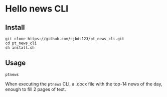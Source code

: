 # Hello news CLI


## Install

```
git clone https://github.com/cjbds123/pt_news_cli.git
cd pt_news_cli
sh install.sh
```

## Usage

```
ptnews
```

When executing the ```ptnews``` CLI, a .docx file with the top-14 news of the day, enough to fill 2 pages of text.